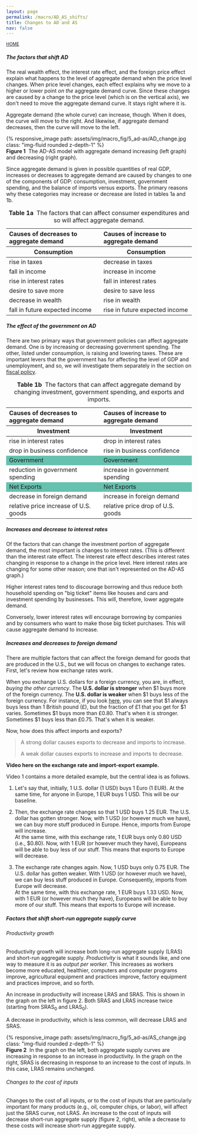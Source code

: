 ```yaml
---
layout: page
permalink: /macro/AD_AS_shifts/
title: Changes to AD and AS
nav: false
---
```


<link rel="stylesheet" href="/assets/css/table.css">

[<small>HOME</small>](/macro/)


##### The factors that shift AD

The real wealth effect, the interest rate effect, and the foreign price effect explain what happens to the level of aggregate demand when the price level changes. When price level changes, each effect explains why we move to a higher or lower point *on the* aggregate demand curve. Since these changes are caused by a change to the price level (which is on the vertical axis), we don't need to move the aggregate demand curve. It stays right where it is.

Aggregate demand (the whole curve) can increase, though. When it does, the curve will move to the right. And likewise, if aggregate demand decreases, then the curve will move to the left.


<div class="container">
<div class="row">
	<div class="col-12">
		{% responsive_image path: assets/img/macro_fig/5_ad-as/AD_change.jpg class: "img-fluid rounded z-depth-1" %}
	</div>
</div>
<div class="caption"><div align="left">
<strong>Figure 1</strong>&nbsp;&nbsp;The AD-AS model with aggregate demand increasing (left graph) and decreasing (right graph).</div>
</div>
</div>



Since aggregate demand is given in possible quantities of real GDP, increases or decreases to aggregate demand are caused by changes to one of the components of GDP: consumption, investment, government spending, and the balance of imports versus exports. The primary reasons why these categories may increase or decrease are listed in tables 1a and 1b.


<table class="styled-table">
<thead>
<tr>
<th style="text-align: left;">Causes of decreases to aggregate demand</th>
<th style="text-align: left;">Causes of increase to aggregate demand</th>
</tr>

<tr>
<th>Consumption</th>
<th>Consumption</th>
</tr>
</thead>

<tbody>
<tr>
<td style="text-align: left;">rise in taxes</td>
<td style="text-align: left;">decrease in taxes</td>
</tr>
<tr>
<td style="text-align: left;">fall in income</td>
<td style="text-align: left;">increase in income</td>
</tr>
<tr>
<td style="text-align: left;">rise in interest rates</td>
<td style="text-align: left;">fall in interest rates</td>
</tr>
<tr>
<td style="text-align: left;">desire to save more</td>
<td style="text-align: left;">desire to save less</td>
</tr>
<tr>
<td style="text-align: left;">decrease in wealth</td>
<td style="text-align: left;">rise in wealth</td>
</tr>
<tr>
<td style="text-align: left;">fall in future expected income</td>
<td style="text-align: left;">rise in future expected income</td>
</tr>
</tbody>
<caption><strong>Table 1a</strong>&nbsp;&nbsp;The factors that can affect consumer expenditures and so will affect aggregate demand.</caption>
</table>



##### The effect of the government on AD

There are two primary ways that government policies can affect aggregate demand. One is by increasing or decreasing government spending. The other, listed under consumption, is raising and lowering taxes. These are important levers that the government has for affecting the level of GDP and unemployment, and so, we will investigate them separately in the section on [fiscal policy](/macro/fiscal_1/).


<table class="styled-table">
<thead>
<tr>
<th style="text-align: left;">Causes of decreases to aggregate demand</th>
<th style="text-align: left;">Causes of increase to aggregate demand</th>

<tr>
<th>Investment</th>
<th>Investment</th>
</tr>
</tr>
</thead>

<tbody>
<tr>
<td style="text-align: left; background-color: #ffffff;">rise in interest rates</td>
<td style="text-align: left; background-color: #ffffff;">drop in interest rates</td>
</tr>
<tr>
<td style="text-align: left; background-color: #ffffff;">drop in business confidence</td>
<td style="text-align: left; background-color: #ffffff;">rise in business confidence</td>
</tr>


<tr>
<td style="background-color: #66c1ae;">Government</td>
<td style="background-color: #66c1ae;">Government</td>
</tr>
<tr>
<td style="text-align: left; background-color: #ffffff;">reduction in government spending</td>
<td style="text-align: left; background-color: #ffffff;">increase in government spending</td>
</tr>

<tr>
<td style="background-color: #66c1ae;">Net Exports</td>
<td style="background-color: #66c1ae;">Net Exports</td>
</tr>
<tr>
<td style="text-align: left; background-color: #ffffff;">decrease in foreign demand</td>
<td style="text-align: left; background-color: #ffffff;">increase in foreign demand</td>
</tr>
<tr>
<td style="text-align: left; background-color: #ffffff;">relative price increase of U.S. goods</td>
<td style="text-align: left; background-color: #ffffff;">relative price drop of U.S. goods</td>
</tr>
</tbody>
<caption><strong>Table 1b</strong>&nbsp;&nbsp;The factors that can affect aggregate demand by changing investment, government spending, and exports and imports.</caption>
</table>



##### Increases and decrease to interest rates

Of the factors that can change the investment portion of aggregate demand, the most important is changes to interest rates. (This is different than the interest rate effect. The interest rate effect describes interest rates changing in response to a change in the price level. Here interest rates are changing for some other reason; one that isn't represented on the AD-AS graph.)

Higher interest rates tend to discourage borrowing and thus reduce both household spending on "big ticket" items like houses and cars and investment spending by businesses. This will, therefore, lower aggregate demand.

Conversely, lower interest rates will encourage borrowing by companies and by consumers who want to make those big ticket purchases. This will cause aggregate demand to increase.

##### Increases and decreases to foreign demand

There are multiple factors that can affect the foreign demand for goods that are produced in the U.S., but we will focus on changes to exchange rates. First, let's review how exchange rates work.

When you exchange U.S. dollars for a foreign currency, you are, in effect, *buying the other currency*. The **U.S. dollar is stronger** when \$1 buys more of the foreign currency. The **U.S. dollar is weaker** when \$1 buys less of the foreign currency. For instance, if you look [here](https://g.co/kgs/8K3n9RR), you can see that \$1 always buys less than 1 British pound (£), but the fraction of £1 that you get for \$1 varies. Sometimes \$1 buys more than £0.80. That's when it is stronger. Sometimes \$1 buys less than £0.75. That's when it is weaker.

Now, how does this affect imports and exports?

> A strong dollar causes exports to decrease and imports to increase.
>
> A weak dollar causes exports to increase and imports to decrease.


**Video here on the exchange rate and import-export example.**


Video 1 contains a more detailed example, but the central idea is as follows. 

1. Let's say that, initially, 1 U.S. dollar (1 USD) buys 1 Euro (1 EUR). At the same time, for anyone in Europe, 1 EUR buys 1 USD. This will be our baseline.

2. Then, the exchange rate changes so that 1 USD buys 1.25 EUR. The U.S. dollar has gotten stronger. Now, with 1 USD (or however much we have), we can buy more stuff produced in Europe. Hence, imports from Europe will increase.<br>
At the same time, with this exchange rate, 1 EUR buys only 0.80 USD (i.e., \$0.80). Now, with 1 EUR (or however much they have), Europeans will be able to buy less of our stuff. This means that exports to Europe will decrease.

3. The exchange rate changes again. Now, 1 USD buys only 0.75 EUR. The U.S. dollar has gotten weaker. With 1 USD (or however much we have), we can buy less stuff produced in Europe. Consequently, imports from Europe will decrease.<br>
At the same time, with this exchange rate, 1 EUR buys 1.33 USD. Now, with 1 EUR (or however much they have), Europeans will be able to buy more of our stuff. This means that exports to Europe will increase.


##### Factors that shift short-run aggregate supply curve

###### Productivity growth

Productivity growth will increase both long-run aggregate supply (LRAS) and short-run aggregate supply. *Productivity* is what it sounds like, and one way to measure it is as *output per worker*. This increases as workers become more educated, healthier, computers and computer programs improve, agricultural equipment and practices improve, factory equipment and practices improve, and so forth. 

An increase in productivity will increase LRAS and SRAS. This is shown in the graph on the left in figure 2. Both SRAS and LRAS increase twice (starting from SRAS<sub>0</sub> and LRAS<sub>0</sub>).

A decrease in productivity, which is less common, will decrease LRAS and SRAS.


<div class="container">
<div class="row">
	<div class="col-12">
		{% responsive_image path: assets/img/macro_fig/5_ad-as/AS_change.jpg class: "img-fluid rounded z-depth-1" %}
	</div>
</div>
<div class="caption"><div align="left">
<strong>Figure 2</strong>&nbsp;&nbsp;In the graph on the left, both aggregate supply curves are increasing in response to an increase in productivity. In the graph on the right, SRAS is decreasing in response to an increase to the cost of inputs. In this case, LRAS remains unchanged.</div>
</div>
</div>


###### Changes to the cost of inputs

Changes to the cost of all inputs, or to the cost of inputs that are particularly important for many products (e.g., oil, computer chips, or labor), will affect just the SRAS curve, not LRAS. An increase to the cost of inputs will decrease short-run aggregate supply (figure 2, right), while a decrease to these costs will increase short-run aggregate supply.
